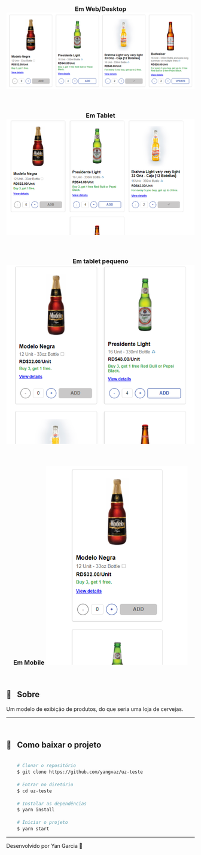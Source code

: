 <h3 align="center"> Em Web/Desktop
    <img src="public/webExample.PNG">
</h3>

<br />

<h3 align="center"> Em Tablet
    <img src="public/tabletModel.PNG">
</h3>

<br />

<h3 align="center"> Em tablet pequeno
    <img src="public/smallTabletModel.PNG">
</h3>

<br />

<h3 align="center"> Em Mobile
    <img src="public/mobileExample.PNG">
</h3>

<br />



## 🔖 &nbsp; Sobre

Um modelo de exibição de produtos, do que seria uma loja de cervejas.

---
<br />


##  📁 &nbsp; Como baixar o projeto

```bash

    # Clonar o repositório
    $ git clone https://github.com/yangvaz/uz-teste

    # Entrar no diretório
    $ cd uz-teste

    # Instalar as dependências
    $ yarn install

    # Iniciar o projeto
    $ yarn start
```

---

Desenvolvido por Yan Garcia 🥑 
